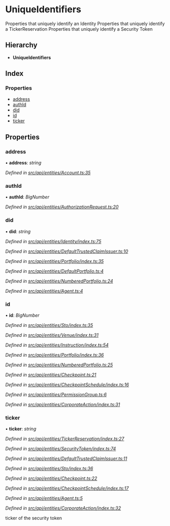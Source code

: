 # UniqueIdentifiers

Properties that uniquely identify an Identity Properties that uniquely identify a TickerReservation Properties that uniquely identify a Security Token

## Hierarchy

* **UniqueIdentifiers**

## Index

### Properties

* [address](uniqueidentifiers.md#address)
* [authId](uniqueidentifiers.md#authid)
* [did](uniqueidentifiers.md#did)
* [id](uniqueidentifiers.md#id)
* [ticker](uniqueidentifiers.md#ticker)

## Properties

### address

• **address**: _string_

_Defined in_ [_src/api/entities/Account.ts:35_](https://github.com/PolymathNetwork/polymesh-sdk/blob/bf2b7a12/src/api/entities/Account.ts#L35)

### authId

• **authId**: _BigNumber_

_Defined in_ [_src/api/entities/AuthorizationRequest.ts:20_](https://github.com/PolymathNetwork/polymesh-sdk/blob/bf2b7a12/src/api/entities/AuthorizationRequest.ts#L20)

### did

• **did**: _string_

_Defined in_ [_src/api/entities/Identity/index.ts:75_](https://github.com/PolymathNetwork/polymesh-sdk/blob/bf2b7a12/src/api/entities/Identity/index.ts#L75)

_Defined in_ [_src/api/entities/DefaultTrustedClaimIssuer.ts:10_](https://github.com/PolymathNetwork/polymesh-sdk/blob/bf2b7a12/src/api/entities/DefaultTrustedClaimIssuer.ts#L10)

_Defined in_ [_src/api/entities/Portfolio/index.ts:35_](https://github.com/PolymathNetwork/polymesh-sdk/blob/bf2b7a12/src/api/entities/Portfolio/index.ts#L35)

_Defined in_ [_src/api/entities/DefaultPortfolio.ts:4_](https://github.com/PolymathNetwork/polymesh-sdk/blob/bf2b7a12/src/api/entities/DefaultPortfolio.ts#L4)

_Defined in_ [_src/api/entities/NumberedPortfolio.ts:24_](https://github.com/PolymathNetwork/polymesh-sdk/blob/bf2b7a12/src/api/entities/NumberedPortfolio.ts#L24)

_Defined in_ [_src/api/entities/Agent.ts:4_](https://github.com/PolymathNetwork/polymesh-sdk/blob/bf2b7a12/src/api/entities/Agent.ts#L4)

### id

• **id**: _BigNumber_

_Defined in_ [_src/api/entities/Sto/index.ts:35_](https://github.com/PolymathNetwork/polymesh-sdk/blob/bf2b7a12/src/api/entities/Sto/index.ts#L35)

_Defined in_ [_src/api/entities/Venue/index.ts:31_](https://github.com/PolymathNetwork/polymesh-sdk/blob/bf2b7a12/src/api/entities/Venue/index.ts#L31)

_Defined in_ [_src/api/entities/Instruction/index.ts:54_](https://github.com/PolymathNetwork/polymesh-sdk/blob/bf2b7a12/src/api/entities/Instruction/index.ts#L54)

_Defined in_ [_src/api/entities/Portfolio/index.ts:36_](https://github.com/PolymathNetwork/polymesh-sdk/blob/bf2b7a12/src/api/entities/Portfolio/index.ts#L36)

_Defined in_ [_src/api/entities/NumberedPortfolio.ts:25_](https://github.com/PolymathNetwork/polymesh-sdk/blob/bf2b7a12/src/api/entities/NumberedPortfolio.ts#L25)

_Defined in_ [_src/api/entities/Checkpoint.ts:21_](https://github.com/PolymathNetwork/polymesh-sdk/blob/bf2b7a12/src/api/entities/Checkpoint.ts#L21)

_Defined in_ [_src/api/entities/CheckpointSchedule/index.ts:16_](https://github.com/PolymathNetwork/polymesh-sdk/blob/bf2b7a12/src/api/entities/CheckpointSchedule/index.ts#L16)

_Defined in_ [_src/api/entities/PermissionGroup.ts:6_](https://github.com/PolymathNetwork/polymesh-sdk/blob/bf2b7a12/src/api/entities/PermissionGroup.ts#L6)

_Defined in_ [_src/api/entities/CorporateAction/index.ts:31_](https://github.com/PolymathNetwork/polymesh-sdk/blob/bf2b7a12/src/api/entities/CorporateAction/index.ts#L31)

### ticker

• **ticker**: _string_

_Defined in_ [_src/api/entities/TickerReservation/index.ts:27_](https://github.com/PolymathNetwork/polymesh-sdk/blob/bf2b7a12/src/api/entities/TickerReservation/index.ts#L27)

_Defined in_ [_src/api/entities/SecurityToken/index.ts:74_](https://github.com/PolymathNetwork/polymesh-sdk/blob/bf2b7a12/src/api/entities/SecurityToken/index.ts#L74)

_Defined in_ [_src/api/entities/DefaultTrustedClaimIssuer.ts:11_](https://github.com/PolymathNetwork/polymesh-sdk/blob/bf2b7a12/src/api/entities/DefaultTrustedClaimIssuer.ts#L11)

_Defined in_ [_src/api/entities/Sto/index.ts:36_](https://github.com/PolymathNetwork/polymesh-sdk/blob/bf2b7a12/src/api/entities/Sto/index.ts#L36)

_Defined in_ [_src/api/entities/Checkpoint.ts:22_](https://github.com/PolymathNetwork/polymesh-sdk/blob/bf2b7a12/src/api/entities/Checkpoint.ts#L22)

_Defined in_ [_src/api/entities/CheckpointSchedule/index.ts:17_](https://github.com/PolymathNetwork/polymesh-sdk/blob/bf2b7a12/src/api/entities/CheckpointSchedule/index.ts#L17)

_Defined in_ [_src/api/entities/Agent.ts:5_](https://github.com/PolymathNetwork/polymesh-sdk/blob/bf2b7a12/src/api/entities/Agent.ts#L5)

_Defined in_ [_src/api/entities/CorporateAction/index.ts:32_](https://github.com/PolymathNetwork/polymesh-sdk/blob/bf2b7a12/src/api/entities/CorporateAction/index.ts#L32)

ticker of the security token

